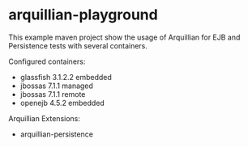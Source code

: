 arquillian-playground
=====================

This example maven project show the usage of Arquillian for EJB and Persistence tests with several containers. 

Configured containers:
- glassfish 3.1.2.2 embedded
- jbossas 7.1.1 managed 
- jbossas 7.1.1 remote
- openejb 4.5.2 embedded

Arquillian Extensions:
- arquillian-persistence


